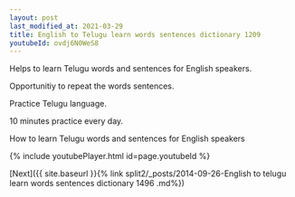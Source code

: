 ```yaml
---
layout: post
last_modified_at: 2021-03-29
title: English to Telugu learn words sentences dictionary 1209 
youtubeId: ovdj6N0WeS8
---
```

 
 
Helps to learn Telugu words and sentences for English speakers.

Opportunitiy to repeat the words sentences. 

Practice Telugu language. 
 
10 minutes practice every day. 
 
How to learn Telugu words and sentences for English speakers 
 
{% include youtubePlayer.html id=page.youtubeId %}
 
 
[Next]({{ site.baseurl }}{% link  split2/_posts/2014-09-26-English to telugu learn words sentences dictionary 1496 .md%})
 
